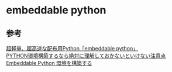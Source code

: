 # embeddable python


## 参考
[超軽量、超高速な配布用Python「embeddable python」](https://qiita.com/mm_sys/items/1fd3a50a930dac3db299)  
[PYTHON環境構築するなら絶対に理解しておかないといけない注意点](https://qiita.com/oxlunaxo/items/ca7ffc059be3ffc17622)  
[Embeddable Python 環境を構築する](https://www.learning-nao.com/?p=3376)  
